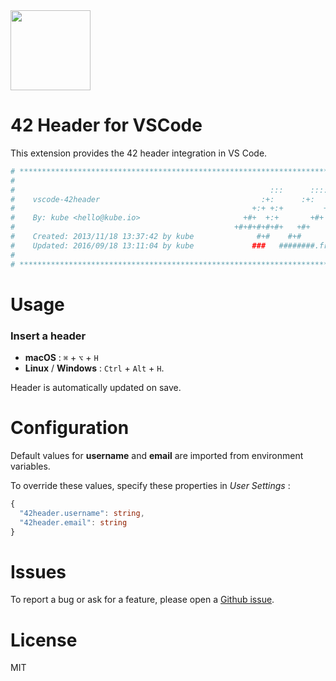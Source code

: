 <img src="https://raw.githubusercontent.com/kube/vscode-42header/master/42.png" width=128>

# 42 Header for VSCode

This extension provides the 42 header integration in VS Code.

```bash
# **************************************************************************** #
#                                                                              #
#                                                         :::      ::::::::    #
#    vscode-42header                                    :+:      :+:    :+:    #
#                                                     +:+ +:+         +:+      #
#    By: kube <hello@kube.io>                       +#+  +:+       +#+         #
#                                                 +#+#+#+#+#+   +#+            #
#    Created: 2013/11/18 13:37:42 by kube              #+#    #+#              #
#    Updated: 2016/09/18 13:11:04 by kube             ###   ########.fr        #
#                                                                              #
# **************************************************************************** #
```


# Usage

### Insert a header
 - **macOS** : `⌘` + `⌥` + `H`
 - **Linux** / **Windows** : `Ctrl` + `Alt` + `H`.

Header is automatically updated on save.


# Configuration

Default values for **username** and **email** are imported from environment variables.

To override these values, specify these properties in *User Settings* :

```ts
{
  "42header.username": string,
  "42header.email": string
}
```


# Issues

To report a bug or ask for a feature, please open a [Github issue](https://github.com/kube/vscode-42header/issues).


# License

MIT
